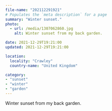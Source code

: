 ```yaml
---
file-name: "202112291921"
# Populates the `meta description` for a page
summary: "Winter sunset."
photo:
  - url: /media/1307062860.jpg
    alt: Winter sunset from my back garden.

date: 2021-12-29T19:21:00
updated: 2021-12-29T19:21:00

location:
  locality: "Crawley"
  country-name: "United Kingdom"

category:
- "sunset"
- "winter"
- "garden"
---
```


Winter sunset from my back garden.
